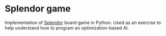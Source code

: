 # Splendor game

Implementation of [Splendor](https://www.spacecowboys.fr/splendor-english) board game in Python. Used as an exercise to help understand how to program an optimization-based AI.
